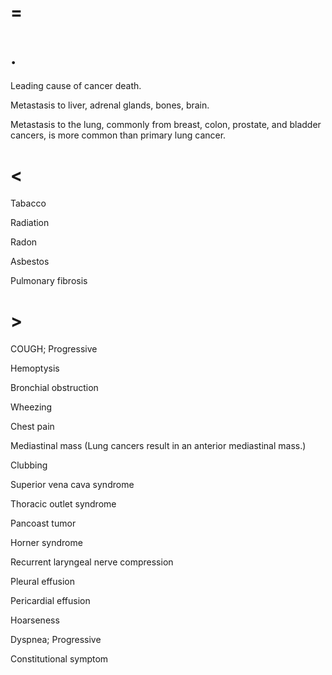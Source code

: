 # =

# .

Leading cause of cancer death.

Metastasis to liver, adrenal glands, bones, brain.

Metastasis to the lung, commonly from breast, colon, prostate, and bladder cancers, is more common than primary lung cancer.

# <

Tabacco

Radiation

Radon

Asbestos

Pulmonary fibrosis

# >

COUGH; Progressive

Hemoptysis

Bronchial obstruction

Wheezing

Chest pain

Mediastinal mass (Lung cancers result in an anterior mediastinal mass.)

Clubbing

Superior vena cava syndrome

Thoracic outlet syndrome

Pancoast tumor

Horner syndrome

Recurrent laryngeal nerve compression

Pleural effusion

Pericardial effusion

Hoarseness

Dyspnea; Progressive

Constitutional symptom
